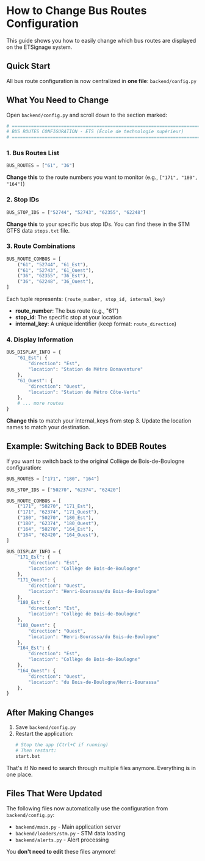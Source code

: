 # How to Change Bus Routes Configuration

This guide shows you how to easily change which bus routes are displayed on the ETSignage system.

## Quick Start

All bus route configuration is now centralized in **one file**: `backend/config.py`

## What You Need to Change

Open `backend/config.py` and scroll down to the section marked:
```python
# ============================================================================
# BUS ROUTES CONFIGURATION - ETS (École de technologie supérieur)
# ============================================================================
```

### 1. Bus Routes List
```python
BUS_ROUTES = ["61", "36"]
```
**Change this** to the route numbers you want to monitor (e.g., `["171", "180", "164"]`)

### 2. Stop IDs
```python
BUS_STOP_IDS = ["52744", "52743", "62355", "62248"]
```
**Change this** to your specific bus stop IDs. You can find these in the STM GTFS data `stops.txt` file.

### 3. Route Combinations
```python
BUS_ROUTE_COMBOS = [
    ("61", "52744", "61_Est"),
    ("61", "52743", "61_Ouest"),
    ("36", "62355", "36_Est"),
    ("36", "62248", "36_Ouest"),
]
```
Each tuple represents: `(route_number, stop_id, internal_key)`
- **route_number**: The bus route (e.g., "61")
- **stop_id**: The specific stop at your location
- **internal_key**: A unique identifier (keep format: `route_direction`)

### 4. Display Information
```python
BUS_DISPLAY_INFO = {
    "61_Est": {
        "direction": "Est",
        "location": "Station de Métro Bonaventure"
    },
    "61_Ouest": {
        "direction": "Ouest",
        "location": "Station de Métro Côte-Vertu"
    },
    # ... more routes
}
```
**Change this** to match your internal_keys from step 3. Update the location names to match your destination.

## Example: Switching Back to BDEB Routes

If you want to switch back to the original Collège de Bois-de-Boulogne configuration:

```python
BUS_ROUTES = ["171", "180", "164"]

BUS_STOP_IDS = ["50270", "62374", "62420"]

BUS_ROUTE_COMBOS = [
    ("171", "50270", "171_Est"),
    ("171", "62374", "171_Ouest"),
    ("180", "50270", "180_Est"),
    ("180", "62374", "180_Ouest"),
    ("164", "50270", "164_Est"),
    ("164", "62420", "164_Ouest"),
]

BUS_DISPLAY_INFO = {
    "171_Est": {
        "direction": "Est",
        "location": "Collège de Bois-de-Boulogne"
    },
    "171_Ouest": {
        "direction": "Ouest",
        "location": "Henri-Bourassa/du Bois-de-Boulogne"
    },
    "180_Est": {
        "direction": "Est",
        "location": "Collège de Bois-de-Boulogne"
    },
    "180_Ouest": {
        "direction": "Ouest",
        "location": "Henri-Bourassa/du Bois-de-Boulogne"
    },
    "164_Est": {
        "direction": "Est",
        "location": "Collège de Bois-de-Boulogne"
    },
    "164_Ouest": {
        "direction": "Ouest",
        "location": "du Bois-de-Boulogne/Henri-Bourassa"
    },
}
```

## After Making Changes

1. Save `backend/config.py`
2. Restart the application:
   ```bash
   # Stop the app (Ctrl+C if running)
   # Then restart:
   start.bat
   ```

That's it! No need to search through multiple files anymore. Everything is in one place.

## Files That Were Updated

The following files now automatically use the configuration from `backend/config.py`:
- `backend/main.py` - Main application server
- `backend/loaders/stm.py` - STM data loading
- `backend/alerts.py` - Alert processing

You **don't need to edit** these files anymore!

